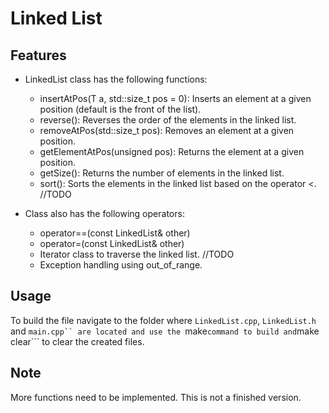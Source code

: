 # Linked List
## Features

* LinkedList class has the following functions:
    * insertAtPos(T a, std::size_t pos = 0): Inserts an element at a given position (default is the front of the list).
    * reverse(): Reverses the order of the elements in the linked list.
    * removeAtPos(std::size_t pos): Removes an element at a given position.
    * getElementAtPos(unsigned pos): Returns the element at a given position.
    * getSize(): Returns the number of elements in the linked list.
    * sort(): Sorts the elements in the linked list based on the operator <. //TODO
    
* Class also has the following operators:
    * operator==(const LinkedList<T>& other)
    * operator=(const LinkedList<T>& other)
    * Iterator class to traverse the linked list. //TODO
    * Exception handling using out_of_range.

## Usage

To build the file navigate to the folder where ```LinkedList.cpp```, ```LinkedList.h``` and ```main.cpp`` are located and use the ```make``` command to build and ```make clear``` to clear the created files.

## Note
More functions need to be implemented. This is not a finished version.
